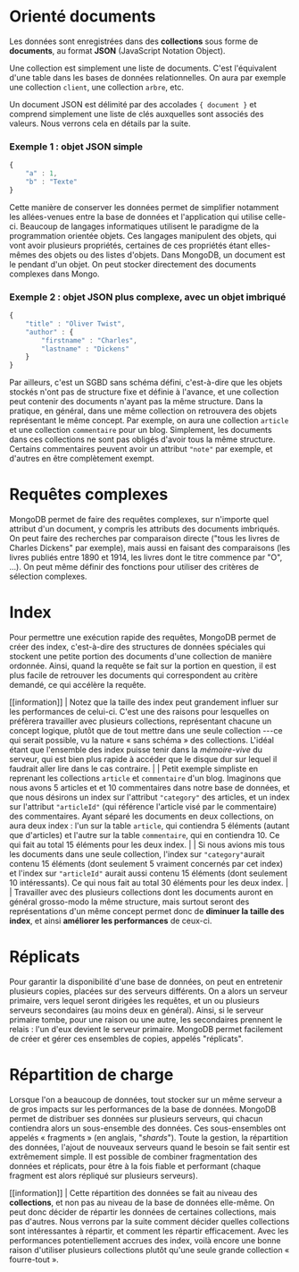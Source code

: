 # Orienté documents

Les données sont enregistrées dans des **collections** sous forme de **documents**, au format **JSON** (JavaScript Notation Object). 

Une collection est simplement une liste de documents. C'est l'équivalent d'une table dans les bases de données relationnelles. On aura par exemple une collection ```client```, une collection ```arbre```, etc.

Un document JSON est délimité par des accolades ```{ document }``` et comprend simplement une liste de clés auxquelles sont associés des valeurs. Nous verrons cela en détails par la suite. 

### Exemple 1 : objet JSON simple

```Javascript
{
	"a" : 1,
	"b" : "Texte"
}
```

Cette manière de conserver les données permet de simplifier notamment les allées-venues entre la base de données et l'application qui utilise celle-ci. Beaucoup de langages informatiques utilisent le paradigme de la programmation orientée objets. Ces langages manipulent des objets, qui vont avoir plusieurs propriétés, certaines de ces propriétés étant elles-mêmes des objets ou des listes d'objets. Dans MongoDB, un document est le pendant d'un objet. On peut stocker directement des documents complexes dans Mongo.

### Exemple 2 : objet JSON plus complexe, avec un objet imbriqué

```Javascript
{
	"title" : "Oliver Twist",
	"author" : {
		"firstname" : "Charles",
		"lastname" : "Dickens"
	} 
}
```

Par ailleurs, c'est un SGBD sans schéma défini, c'est-à-dire que les objets stockés n'ont pas de structure fixe et définie à l'avance, et une collection peut contenir des documents n'ayant pas la même structure. Dans la pratique, en général, dans une même collection on retrouvera des objets représentant le même concept. Par exemple, on aura une collection ```article``` et une collection ```commentaire``` pour un blog. Simplement, les documents dans ces collections ne sont pas obligés d'avoir tous la même structure. Certains commentaires peuvent avoir un attribut ```"note"``` par exemple, et d'autres en être complètement exempt.

# Requêtes complexes

MongoDB permet de faire des requêtes complexes, sur n'importe quel attribut d'un document, y compris les attributs des documents imbriqués. On peut faire des recherches par comparaison directe ("tous les livres de Charles Dickens" par exemple), mais aussi en faisant des comparaisons (les livres publiés entre 1890 et 1914, les livres dont le titre commence par "O", ...). On peut même définir des fonctions pour utiliser des critères de sélection complexes.

# Index

Pour permettre une exécution rapide des requêtes, MongoDB permet de créer des index, c'est-à-dire des structures de données spéciales qui stockent une petite portion des documents d'une collection de manière ordonnée. Ainsi, quand la requête se fait sur la portion en question, il est plus facile de retrouver les documents qui correspondent au critère demandé, ce qui accélère la requête.

[[information]]
| Notez que la taille des index peut grandement influer sur les performances de celui-ci. C'est une des raisons pour lesquelles on préfèrera travailler avec plusieurs collections, représentant chacune un concept logique, plutôt que de tout mettre dans une seule collection ---ce qui serait possible, vu la nature « sans schéma » des collections. L'idéal étant que l'ensemble des index puisse tenir dans la *mémoire-vive* du serveur, qui est bien plus rapide à accéder que le disque dur sur lequel il faudrait aller lire dans le cas contraire.
|
| Petit exemple simpliste en reprenant les collections ```article``` et ```commentaire``` d'un blog. Imaginons que nous avons 5 articles et et 10 commentaires dans notre base de données, et que nous désirons un index sur l'attribut ```"category"``` des articles, et un index sur l'attribut ```"articleId"``` (qui référence l'article visé par le commentaire) des commentaires. Ayant séparé les documents en deux collections, on aura deux index : l'un sur la table ```article```, qui contiendra 5 éléments (autant que d'articles) et l'autre sur la table ```commentaire```, qui en contiendra 10. Ce qui fait au total 15 éléments pour les deux index.
|
| Si nous avions mis tous les documents dans une seule collection, l'index sur ```"category"```aurait contenu 15 éléments (dont seulement 5 vraiment concernés par cet index) et l'index sur ```"articleId"``` aurait aussi contenu 15 éléments (dont seulement 10 intéressants). Ce qui nous fait au total 30 éléments pour les deux index.
|
| Travailler avec des plusieurs collections dont les documents auront en général grosso-modo la même structure, mais surtout seront des représentations d'un même concept permet donc de **diminuer la taille des index**, et ainsi **améliorer les performances** de ceux-ci.

# Réplicats

Pour garantir la disponibilité d'une base de données, on peut en entretenir plusieurs copies, placées sur des serveurs différents. On a alors un serveur primaire, vers lequel seront dirigées les requêtes, et un ou plusieurs serveurs secondaires (au moins deux en général). Ainsi, si le serveur primaire tombe, pour une raison ou une autre, les secondaires prennent le relais : l'un d'eux devient le serveur primaire. MongoDB permet facilement de créer et gérer ces ensembles de copies, appelés "réplicats".

# Répartition de charge

Lorsque l'on a beaucoup de données, tout stocker sur un même serveur a de gros impacts sur les performances de la base de données. MongoDB permet de distribuer ses données sur plusieurs serveurs, qui chacun contiendra alors un sous-ensemble des données. Ces sous-ensembles ont appelés « fragments » (en anglais, "*shards*"). Toute la gestion, la répartition des données, l'ajout de nouveaux serveurs quand le besoin se fait sentir est extrêmement simple. Il est possible de combiner fragmentation des données et réplicats, pour être à la fois fiable et performant (chaque fragment est alors répliqué sur plusieurs serveurs).

[[information]]
| Cette répartition des données se fait au niveau des **collections**, et non pas au niveau de la base de données elle-même. On peut donc décider de répartir les données de certaines collections, mais pas d'autres. Nous verrons par la suite comment décider quelles collections sont intéressantes à répartir, et comment les répartir efficacement. Avec les performances potentiellement accrues des index, voilà encore une bonne raison d'utiliser plusieurs collections plutôt qu'une seule grande collection « fourre-tout ».